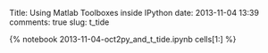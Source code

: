 Title: Using Matlab Toolboxes inside IPython
date:  2013-11-04 13:39
comments: true
slug: t_tide

{% notebook 2013-11-04-oct2py_and_t_tide.ipynb cells[1:] %}
